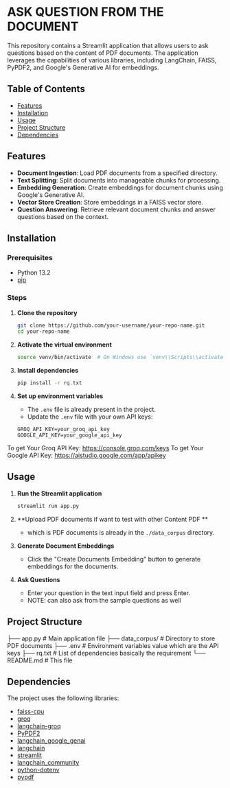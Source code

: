 # ASK QUESTION FROM THE DOCUMENT

This repository contains a Streamlit application that allows users to ask questions based on the content of PDF documents. The application leverages the capabilities of various libraries, including LangChain, FAISS, PyPDF2, and Google's Generative AI for embeddings.

## Table of Contents

- [Features](#features)
- [Installation](#installation)
- [Usage](#usage)
- [Project Structure](#project-structure)
- [Dependencies](#dependencies)


## Features

- **Document Ingestion**: Load PDF documents from a specified directory.
- **Text Splitting**: Split documents into manageable chunks for processing.
- **Embedding Generation**: Create embeddings for document chunks using Google's Generative AI.
- **Vector Store Creation**: Store embeddings in a FAISS vector store.
- **Question Answering**: Retrieve relevant document chunks and answer questions based on the context.

## Installation

### Prerequisites

- Python 13.2 
- [pip](https://pip.pypa.io/en/stable/installation/)

### Steps

1. **Clone the repository**
    ```bash
    git clone https://github.com/your-username/your-repo-name.git
    cd your-repo-name
    ```

2. **Activate the virtual environment**
    ```bash
    source venv/bin/activate  # On Windows use `venv\\Scripts\\activate`
    ```

3. **Install dependencies**
    ```bash
    pip install -r rq.txt
    ```

4. **Set up environment variables**
    - The `.env` file is already present in the project.
    - Update the `.env` file with your own API keys:
    ```env
    GROQ_API_KEY=your_groq_api_key
    GOOGLE_API_KEY=your_google_api_key
    ```
To get Your Groq API Key: https://console.groq.com/keys 
To get Your Google API Key: https://aistudio.google.com/app/apikey

## Usage

1. **Run the Streamlit application**
    ```bash
    streamlit run app.py
    ```

2. **Upload PDF documents if want to test with other Content PDF **
   - which is PDF documents is already in the `./data_corpus` directory.

3. **Generate Document Embeddings**
   - Click the "Create Documents Embedding" button to generate embeddings for the documents.

4. **Ask Questions**
   - Enter your question in the text input field and press Enter.
   - NOTE: can also ask from the sample questions as well 

## Project Structure
 ├── app.py # Main application file
 ├── data_corpus/ # Directory to store PDF documents
 ├── .env # Environment variables value which are the API keys
 ├── rq.txt # List of dependencies basically the requirement 
 └── README.md # This file



## Dependencies

The project uses the following libraries:

- [faiss-cpu](https://github.com/facebookresearch/faiss)
- [groq](https://github.com/groq)
- [langchain-groq](https://github.com/langchain-ai/langchain-groq)
- [PyPDF2](https://github.com/py-pdf/PyPDF2)
- [langchain_google_genai](https://github.com/langchain-ai/langchain-google-genai)
- [langchain](https://github.com/langchain-ai/langchain)
- [streamlit](https://github.com/streamlit/streamlit)
- [langchain_community](https://github.com/langchain-ai/langchain-community)
- [python-dotenv](https://github.com/theskumar/python-dotenv)
- [pypdf](https://github.com/py-pdf/pypdf)

